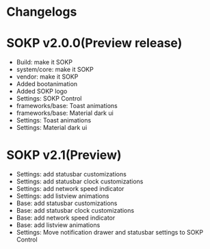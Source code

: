 Changelogs
===========
# SOKP v2.0.0(Preview release)
- Build: make it SOKP
- system/core: make it SOKP
- vendor: make it SOKP
- Added bootanimation
- Added SOKP logo
- Settings: SOKP Control
- frameworks/base: Toast animations
- frameworks/base: Material dark ui
- Settings: Toast animations
- Settings: Material dark ui

# SOKP v2.1(Preview)
- Settings: add statusbar customizations
- Settings: add statusbar clock customizations
- Settings: add network speed indicator
- Settings: add listview animations
- Base: add statusbar customizations
- Base: add statusbar clock customizations
- Base: add network speed indicator
- Base: add listview animations
- Settings: Move notification drawer and statusbar settings to SOKP Control
